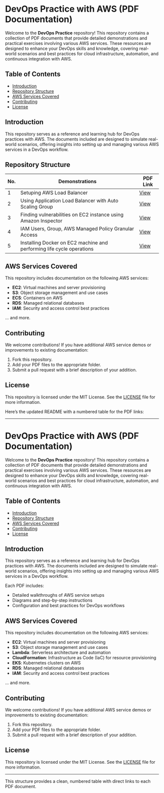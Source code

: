 # DevOps Practice with AWS (PDF Documentation)

Welcome to the **DevOps Practice** repository! This repository contains a collection of PDF documents that provide detailed demonstrations and practical exercises involving various AWS services. These resources are designed to enhance your DevOps skills and knowledge, covering real-world scenarios and best practices for cloud infrastructure, automation, and continuous integration with AWS.

## Table of Contents

- [Introduction](#introduction)
- [Repository Structure](#repository-structure)
- [AWS Services Covered](#aws-services-covered)
- [Contributing](#contributing)
- [License](#license)

## Introduction

This repository serves as a reference and learning hub for DevOps practices with AWS. The documents included are designed to simulate real-world scenarios, offering insights into setting up and managing various AWS services in a DevOps workflow.

## Repository Structure

| No. | Demonstrations | PDF Link |
|-----|---------------------|-----------------------------------------|
| 1   | Setuping AWS Load Balancer | [View](./AWS%20Load%20Balancer.pdf) |
| 2   | Using Application Load Balancer with Auto Scaling Group | [View](./Application%20Load%20Balancer%20with%20Auto%20Scaling%20Group.pdf) |
| 3   | Finding vulnerabilities on EC2 instance using Amazon Inspector | [View](./Finding%20vulnerabilities%20on%20EC2%20instance%20using%20Amazon%20Inspector.pdf) |
| 4   | IAM Users, Group, AWS Managed Policy Granular Access | [View](./IAM%20Users,%20Group,%20AWS%20Managed%20Policy%20Granular%20Access.pdf) |
| 5   | Installing Docker on EC2 machine and performing life cycle operations | [View](./Installing%20docker%20on%20ec2%20machine%20and%20performing%20life%20cycle%20operations.pdf) |

## AWS Services Covered

This repository includes documentation on the following AWS services:

- **EC2**: Virtual machines and server provisioning
- **S3**: Object storage management and use cases
- **ECS**: Containers on AWS
- **RDS**: Managed relational databases
- **IAM**: Security and access control best practices

... and more.

## Contributing

We welcome contributions! If you have additional AWS service demos or improvements to existing documentation:

1. Fork this repository.
2. Add your PDF files to the appropriate folder.
3. Submit a pull request with a brief description of your addition.

## License

This repository is licensed under the MIT License. See the [LICENSE](LICENSE) file for more information.









Here’s the updated README with a numbered table for the PDF links:

---

# DevOps Practice with AWS (PDF Documentation)

Welcome to the **DevOps Practice** repository! This repository contains a collection of PDF documents that provide detailed demonstrations and practical exercises involving various AWS services. These resources are designed to enhance your DevOps skills and knowledge, covering real-world scenarios and best practices for cloud infrastructure, automation, and continuous integration with AWS.

## Table of Contents
- [Introduction](#introduction)
- [Repository Structure](#repository-structure)
- [AWS Services Covered](#aws-services-covered)
- [Contributing](#contributing)
- [License](#license)

## Introduction

This repository serves as a reference and learning hub for DevOps practices with AWS. The documents included are designed to simulate real-world scenarios, offering insights into setting up and managing various AWS services in a DevOps workflow.



Each PDF includes:
- Detailed walkthroughs of AWS service setups
- Diagrams and step-by-step instructions
- Configuration and best practices for DevOps workflows

## AWS Services Covered

This repository includes documentation on the following AWS services:
- **EC2**: Virtual machines and server provisioning
- **S3**: Object storage management and use cases
- **Lambda**: Serverless architecture and automation
- **CloudFormation**: Infrastructure as Code (IaC) for resource provisioning
- **EKS**: Kubernetes clusters on AWS
- **RDS**: Managed relational databases
- **IAM**: Security and access control best practices

... and more.

## Contributing

We welcome contributions! If you have additional AWS service demos or improvements to existing documentation:
1. Fork this repository.
2. Add your PDF files to the appropriate folder.
3. Submit a pull request with a brief description of your addition.

## License

This repository is licensed under the MIT License. See the [LICENSE](LICENSE) file for more information.

---

This structure provides a clean, numbered table with direct links to each PDF document.